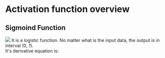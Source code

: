 # Activation function overview

## Sigmoind Function
  ![](https://upload.wikimedia.org/wikipedia/commons/thumb/8/88/Logistic-curve.svg/1024px-Logistic-curve.svg.png)
  It is a logistic function. No matter what is the input data, the output is in interval (0, 1). <br> It's derivative equation is:
## 
